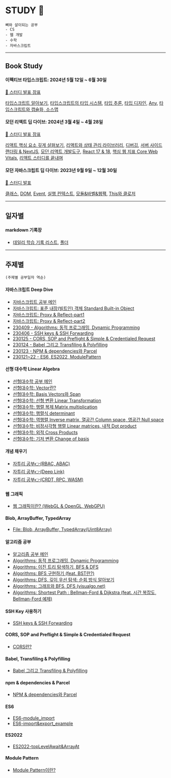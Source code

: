 # STUDY 🌱

```
뼈와 살이되는 공부
- CS
- 웹 개발
- 수학
- 자바스크립트
```

---

## Book Study

#### 이펙티브 타입스크립트: 2024년 5월 12일 ~ 6월 30일

[📝 스터디 발표 장표](https://github.com/dusunax/javascript/tree/main/ppts/typescript)

[타입스크립트 알아보기](https://github.com/dusunax/javascript/blob/main/ppts/typescript/240512_understanding-typescript.pdf), [타입스크립트의 타입 시스템](https://github.com/dusunax/javascript/blob/main/ppts/typescript/240519_typescripts-type-system.pdf), [타입 추론](https://github.com/dusunax/javascript/blob/main/ppts/typescript/240526_type-inference.pdf), [타입 디자인](https://github.com/dusunax/javascript/blob/main/ppts/typescript/240602_type-design.pdf), [Any](https://github.com/dusunax/javascript/blob/main/ppts/typescript/240608_any.pdf), [타입스크립트와 캡슐화, 소스맵](https://github.com/dusunax/javascript/blob/main/ppts/typescript/240622_access-modifiers-and-source-map.pdf)


#### 모던 리액트 딥 다이브: 2024년 3월 4일 ~ 4월 28일

[📝 스터디 발표 장표](https://github.com/monthly-cs/2024-03-modern-react-deep-dive/tree/main/docs/dusunax)

[리액트 핵심 요소 깊게 살펴보기](https://github.com/dusunax/javascript/blob/main/ppts/react/240309_jsx_react-fiber_class-component_memoization.pdf), [리액트와 상태 관리 라이브러리](https://github.com/dusunax/javascript/blob/main/ppts/react/240317_state-management.pdf), [디버깅](https://github.com/dusunax/javascript/blob/main/ppts/react/240324_debugging-react.pdf), [서버 사이드 랜더링 & NextJS](https://github.com/dusunax/javascript/blob/main/ppts/react/240331_server-side-rendering.pdf), [모던 리액트 개발도구](https://github.com/dusunax/javascript/blob/main/ppts/react/240407_modern-react-development-and-deploy.pdf), [React 17 & 18](https://github.com/dusunax/javascript/blob/main/ppts/react/240414_react-17-and-18.pdf), [핵심 웹 지표 Core Web Vitals](https://github.com/dusunax/javascript/blob/main/ppts/react/240421_core-web-vitals.pdf), [리액트 스터디를 끝내며](https://github.com/dusunax/javascript/blob/main/ppts/react/240428_end-of-react-study.pdf)

#### 모던 자바스크립트 딥 다이브: 2023년 9월 9일 ~ 12월 30일

[📝 스터디 발표](https://github.com/dusunax/javascript/tree/main/ppts/javascript)

[클래스](https://github.com/dusunax/javascript/tree/main/ppts/javascript/class_231118), [DOM](https://github.com/dusunax/javascript/tree/main/ppts/javascript/dom_231202), [Event](https://github.com/dusunax/javascript/tree/main/ppts/javascript/event_231209), [실행 컨텍스트](https://github.com/dusunax/javascript/tree/main/ppts/javascript/execution-context_231104), [모듈&바벨&웹팩](https://github.com/dusunax/javascript/tree/main/ppts/javascript/module-babel-webpack_231230), [This와 클로저](https://github.com/dusunax/javascript/tree/main/ppts/javascript/this-keyword-and-closure-and-execution-context_231028)

---

## 일자별

#### markdown 기록장

- [데일리 학습 기록 리스트](https://github.com/dusunax/javascript/blob/main/logs/daily-log/list.md), [폴더](https://github.com/dusunax/javascript/tree/main/logs/daily-log/2023)

---

## 주제별

`(주제별 공부일자 역순)`

#### 자바스크립트 Deep Dive

- [자바스크립트 공부 메인](https://dusunax.github.io/javascript/javascript)
- [자바스크립트: 표준 내장(빌트인) 객체 Standard Built-in Object](https://github.com/dusunax/javascript/blob/main/docs/JavaScript_standard-built-in-object.md)
- [자바스크립트: Proxy & Reflect-part1](https://github.com/dusunax/javascript/blob/main/docs/JavaScript_proxy-and-reflect-1.md)
- [자바스크립트: Proxy & Reflect-part2](https://github.com/dusunax/javascript/blob/main/docs/JavaScript_proxy-and-reflect-2.md)
- [230409 - Algorithms: 동적 프로그래밍, Dynamic Programming](https://dusunax.notion.site/Algorithms-cb03a4c325674cbb86a0dfc93633eef0)
- [230406 - SSH keys & SSH Forwarding](https://dusunax.notion.site/CS-SSH-keys-76d0014cfa684e8d855f6fef0e131aaa)
- [230125 - CORS, SOP and Preflight & Simple & Credentialed Request](https://dusunax.notion.site/CORS-37380813b8034c68836d818fd27a05ea)
- [230124 - Babel 그리고 Transfiling & Polyfilling](https://dusunax.notion.site/part-5-1d44444ab215444e83899df8f1855416)
- [230123 - NPM & dependencies와 Parcel](https://dusunax.notion.site/part-4-5660e8240227452d84eed2b87e05950a)
- [230121~22 - ES6, ES2022, ModulePattern](https://dusunax.notion.site/part-3-1433b3153d4f473f8944bbfae87839b6)

#### 선형 대수학 Linear Algebra

- [선형대수학 공부 메인](https://dusunax.github.io/javascript/linear-algebra)
- [선형대수학: Vector란?](https://github.com/dusunax/javascript/blob/main/docs/linear-algebra-01-vector.md)
- [선형대수학: Basis Vectors와 Span](https://github.com/dusunax/javascript/blob/main/docs/linear-algebra-02-basis-vactor-and-span.md)
- [선형대수학: 선형 변환 Linear Transformation](https://github.com/dusunax/javascript/blob/main/docs/linear-algebra-03-linear-transformation.md)
- [선형대수학: 행렬 복제 Matrix multiplication](https://github.com/dusunax/javascript/blob/main/docs/linear-algebra-04-matrix-multiplication.md)
- [선형대수학: 행렬식 determinant](https://github.com/dusunax/javascript/blob/main/docs/linear-algebra-05-determinant.md)
- [선형대수학: 역행렬 Inverse matrix, 열공간 Column space, 영공간 Null space](https://github.com/dusunax/javascript/blob/main/docs/linear-algebra-06-inverse-matrix-and-column-space-and-null-space.md)
- [선형대수학: 비정사각형 행렬 Linear matrices, 내적 Dot product](https://github.com/dusunax/javascript/blob/main/docs/linear-algebra-07-nonsquare-matrices-and-dot-product.md)
- [선형대수학: 외적 Cross Products](https://github.com/dusunax/javascript/blob/main/docs/linear-algebra-08-cross-products.md)
- [선형대수학: 기저 변환 Change of basis](https://github.com/dusunax/javascript/blob/main/docs/linear-algebra-09-change-of-basis.md)

#### 개념 채우기

- [자투리 공부👉(RBAC, ABAC)](https://github.com/dusunax/javascript/blob/main/docs/RBAC-ABAC.md)
- [자투리 공부👉(Deep Link)](https://github.com/dusunax/javascript/blob/main/docs/deep-link.md)
- [자투리 공부👉(CRDT, RPC, WASM)](https://github.com/dusunax/javascript/blob/main/docs/CRDT-RPC-WASM.md)

#### 웹 그래픽

- [웹 그래픽이란? (WebGL & OpenGL, WebGPU)](https://github.com/dusunax/javascript/blob/main/docs/web-graphic.md)

#### Blob, ArrayBuffer, TypedArray

- [File: Blob, ArrayBuffer, TypedArray(Uint8Array)](https://github.com/dusunax/javascript/blob/main/docs/blob_file_array-buffer.md)

#### 알고리즘 공부

- [알고리즘 공부 메인](https://dusunax.github.io/javascript/algorithms)
- [Algorithms: 동적 프로그래밍, Dynamic Programming](https://github.com/dusunax/javascript/blob/main/docs/algorithms-dyanmic-programming.md)
- [Algorithms: 이진 트리 탐색하기, BFS & DFS](https://github.com/dusunax/javascript/blob/main/docs/algorithms-BFS&DFS-start.md)
- [Algorithms: BFS 구현하기 (feat. BST란?)](https://github.com/dusunax/javascript/blob/main/docs/algorithms-BFS&DFS-01.md)
- [Algorithms: DFS, 깊이 우선 탐색: 순회 방식 알아보기](https://github.com/dusunax/javascript/blob/main/docs/algorithms-BFS&DFS-02.md)
- [Algorithms: 그래프와 BFS, DFS (visualgo.net)](https://github.com/dusunax/javascript/blob/main/docs/algorithms-BFS&DFS-in-graph.md)
- [Algorithms: Shortest Path : Bellman-Ford & Dijkstra (feat. 시간 복잡도, Bellman-Ford 예제)](https://github.com/dusunax/javascript/blob/main/docs/algorithms-shortest-path.md)

#### SSH Key 사용하기

- [SSH keys & SSH Forwarding](https://github.com/dusunax/javascript/blob/main/docs/SHH-keys.md)

#### CORS, SOP and Preflight & Simple & Credentialed Request

- [CORS란?](https://github.com/dusunax/javascript/blob/main/docs/CORS.md)

#### Babel, Transfiling & Polyfilling

- [Babel 그리고 Transfiling & Polyfilling](https://github.com/dusunax/javascript/blob/main/docs/babel-transpiling%26polyfilling.md)

#### npm & dependencies & Parcel

- [NPM & dependencies와 Parcel](https://github.com/dusunax/javascript/blob/main/docs/npm%26dependency.md)

#### ES6

- [ES6-module_import](https://github.com/dusunax/javascript/blob/main/docs/ES6-module-import.md)
- [ES6-import&export_example](https://github.com/dusunax/javascript/blob/main/docs/ES6-import%26export-example.md)

#### ES2022

- [ES2022-topLevelAwait&ArrayAt](https://github.com/dusunax/javascript/blob/main/docs/ES2022-top-level-await%26array-at)

#### Module Pattern

- [Module Pattern이란?](https://github.com/dusunax/javascript/blob/main/docs/module-pattern.md)
